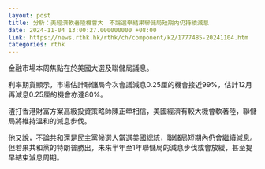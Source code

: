 ```yaml
---
layout: post
title: 分析：美經濟軟著陸機會大　不論選舉結果聯儲局短期內仍持續減息
date: 2024-11-04 13:00:27.000000000 +08:00
link: https://news.rthk.hk/rthk/ch/component/k2/1777485-20241104.htm
categories: rthk
---
```


金融市場本周焦點在於美國大選及聯儲局議息。

利率期貨顯示，市場估計聯儲局今次會議減息0.25厘的機會接近99%，估計12月再減息0.25厘的機會亦達80%。

渣打香港財富方案高級投資策略師陳正犖相信，美國經濟有較大機會軟著陸，聯儲局將維持溫和的減息步伐。

他又說，不論共和還是民主黨候選人當選美國總統，聯儲局短期內仍會繼續減息。但若果共和黨的特朗普勝出，未來半年至1年聯儲局的減息步伐或會放緩，甚至提早結束減息周期。

